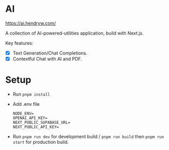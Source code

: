 # AI

https://ai.hendryw.com/

A collection of AI-powered-utilities application, build with Next.js.

Key features:

- [x] Text Generation/Chat Completions.
- [x] Contextful Chat with AI and PDF.

# Setup

- Run `pnpm install`
- Add .env file

  ```
  NODE_ENV=
  OPENAI_API_KEY=
  NEXT_PUBLIC_SUPABASE_URL=
  NEXT_PUBLIC_API_KEY=
  ```

- Run `pnpm run dev` for development build / `pnpm run build` then `pnpm run start` for production build.
